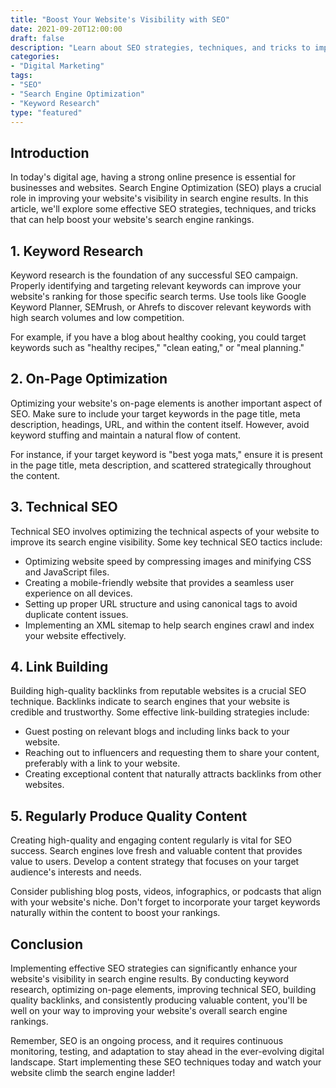 ```yaml
--- 
title: "Boost Your Website's Visibility with SEO"
date: 2021-09-20T12:00:00
draft: false
description: "Learn about SEO strategies, techniques, and tricks to improve your website's search engine visibility."
categories:
- "Digital Marketing"
tags:
- "SEO"
- "Search Engine Optimization"
- "Keyword Research"
type: "featured"
---
```


## Introduction

In today's digital age, having a strong online presence is essential for businesses and websites. Search Engine Optimization (SEO) plays a crucial role in improving your website's visibility in search engine results. In this article, we'll explore some effective SEO strategies, techniques, and tricks that can help boost your website's search engine rankings.

## 1. Keyword Research

Keyword research is the foundation of any successful SEO campaign. Properly identifying and targeting relevant keywords can improve your website's ranking for those specific search terms. Use tools like Google Keyword Planner, SEMrush, or Ahrefs to discover relevant keywords with high search volumes and low competition.

For example, if you have a blog about healthy cooking, you could target keywords such as "healthy recipes," "clean eating," or "meal planning."

## 2. On-Page Optimization

Optimizing your website's on-page elements is another important aspect of SEO. Make sure to include your target keywords in the page title, meta description, headings, URL, and within the content itself. However, avoid keyword stuffing and maintain a natural flow of content.

For instance, if your target keyword is "best yoga mats," ensure it is present in the page title, meta description, and scattered strategically throughout the content.

## 3. Technical SEO

Technical SEO involves optimizing the technical aspects of your website to improve its search engine visibility. Some key technical SEO tactics include:

- Optimizing website speed by compressing images and minifying CSS and JavaScript files.
- Creating a mobile-friendly website that provides a seamless user experience on all devices.
- Setting up proper URL structure and using canonical tags to avoid duplicate content issues.
- Implementing an XML sitemap to help search engines crawl and index your website effectively.

## 4. Link Building

Building high-quality backlinks from reputable websites is a crucial SEO technique. Backlinks indicate to search engines that your website is credible and trustworthy. Some effective link-building strategies include:

- Guest posting on relevant blogs and including links back to your website.
- Reaching out to influencers and requesting them to share your content, preferably with a link to your website.
- Creating exceptional content that naturally attracts backlinks from other websites.

## 5. Regularly Produce Quality Content

Creating high-quality and engaging content regularly is vital for SEO success. Search engines love fresh and valuable content that provides value to users. Develop a content strategy that focuses on your target audience's interests and needs.

Consider publishing blog posts, videos, infographics, or podcasts that align with your website's niche. Don't forget to incorporate your target keywords naturally within the content to boost your rankings.

## Conclusion

Implementing effective SEO strategies can significantly enhance your website's visibility in search engine results. By conducting keyword research, optimizing on-page elements, improving technical SEO, building quality backlinks, and consistently producing valuable content, you'll be well on your way to improving your website's overall search engine rankings.

Remember, SEO is an ongoing process, and it requires continuous monitoring, testing, and adaptation to stay ahead in the ever-evolving digital landscape. Start implementing these SEO techniques today and watch your website climb the search engine ladder!
